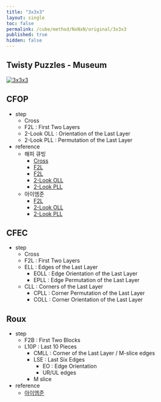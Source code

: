 ```yaml
---
title: "3x3x3"
layout: single
toc: false
permalink: /cube/method/NxNxN/original/3x3x3
published: true
hidden: false
---
```


<head>
  <base target="_blank">
</head>



## Twisty Puzzles - Museum

<a href="https://twistypuzzles.com/app/museum/museum_showitem.php?pkey=2968">
  <img alt="3x3x3" src="https://twistypuzzles.com/museum/large/02968-03.jpg">
</a>



## CFOP

- step
  - Cross
  - F2L : First Two Layers
  - 2-Look OLL : Orientation of the Last Layer
  - 2-Look PLL : Permutation of the Last Layer
- reference
  - 해피 큐빙
    - [Cross](https://youtu.be/UQbHf8tmbp4)
    - [F2L](https://youtu.be/npoWOTF-BKg)
    - [F2L](https://youtu.be/qZ6bxsxMcQM)
    - [2-Look OLL](https://youtu.be/YNM1n7Ej6HM)
    - [2-Look PLL](https://youtu.be/YWV21l52liA)
  - 아이엠준
    - [F2L](https://youtu.be/OMbs-nR8ID0)
    - [2-Look OLL](https://youtu.be/Jt2yRE_HdrE)
    - [2-Look PLL](https://youtu.be/HVIEiMsfFk0)



## CFEC

- step
  - Cross
  - F2L : First Two Layers
  - ELL : Edges of the Last Layer
    - EOLL : Edge Orientation of the Last Layer
    - EPLL : Edge Permutation of the Last Layer
  - CLL : Corners of the Last Layer
    - CPLL : Corner Permutation of the Last Layer
    - COLL : Corner Orientation of the Last Layer

## Roux

- step
  - F2B : First Two Blocks
  - L10P : Last 10 Pieces
    - CMLL : Corner of the Last Layer / M-slice edges
    - LSE : Last Six Edges
      - EO : Edge Orientation
      - UR/UL edges
    - M slice
- reference
  - [아이엠준](https://youtu.be/_yLfgnEx3ao)
